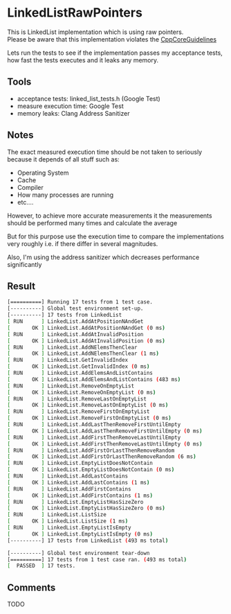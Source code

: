 # LinkedListRawPointers
This is LinkedList implementation which is using raw pointers. <br/>
Please be aware that this implementation violates the [CppCoreGuidelines](https://github.com/isocpp/CppCoreGuidelines/blob/master/CppCoreGuidelines.md#Rr-raii) <br/>

Lets run the tests to see if the implementation passes my acceptance tests,
how fast the tests executes and it leaks any memory.

## Tools
* acceptance tests:         linked_list_tests.h (Google Test)
* measure execution time:   Google Test
* memory leaks:             Clang Address Sanitizer

## Notes
The exact measured execution time should be not taken to seriously because
it depends of all stuff such as:
  * Operating System
  * Cache
  * Compiler
  * How many processes are running
  * etc....

However, to achieve more accurate measurements it the measurements should be
performed many times and calculate the average

But for this purpose use the execution time to compare the implementations
very roughly i.e. if there differ in several magnitudes.

Also, I'm using the address sanitizer which decreases performance significantly

## Result
```bash
[==========] Running 17 tests from 1 test case.
[----------] Global test environment set-up.
[----------] 17 tests from LinkedList
[ RUN      ] LinkedList.AddAtPositionNAndGet
[       OK ] LinkedList.AddAtPositionNAndGet (0 ms)
[ RUN      ] LinkedList.AddAtInvalidPosition
[       OK ] LinkedList.AddAtInvalidPosition (0 ms)
[ RUN      ] LinkedList.AddNElemsThenClear
[       OK ] LinkedList.AddNElemsThenClear (1 ms)
[ RUN      ] LinkedList.GetInvalidIndex
[       OK ] LinkedList.GetInvalidIndex (0 ms)
[ RUN      ] LinkedList.AddElemsAndListContains
[       OK ] LinkedList.AddElemsAndListContains (483 ms)
[ RUN      ] LinkedList.RemoveOnEmptyList
[       OK ] LinkedList.RemoveOnEmptyList (0 ms)
[ RUN      ] LinkedList.RemoveLastOnEmptyList
[       OK ] LinkedList.RemoveLastOnEmptyList (0 ms)
[ RUN      ] LinkedList.RemoveFirstOnEmptyList
[       OK ] LinkedList.RemoveFirstOnEmptyList (0 ms)
[ RUN      ] LinkedList.AddLastThenRemoveFirstUntilEmpty
[       OK ] LinkedList.AddLastThenRemoveFirstUntilEmpty (0 ms)
[ RUN      ] LinkedList.AddFirstThenRemoveLastUntilEmpty
[       OK ] LinkedList.AddFirstThenRemoveLastUntilEmpty (0 ms)
[ RUN      ] LinkedList.AddFirstOrLastThenRemoveRandom
[       OK ] LinkedList.AddFirstOrLastThenRemoveRandom (6 ms)
[ RUN      ] LinkedList.EmptyListDoesNotContain
[       OK ] LinkedList.EmptyListDoesNotContain (0 ms)
[ RUN      ] LinkedList.AddLastContains
[       OK ] LinkedList.AddLastContains (1 ms)
[ RUN      ] LinkedList.AddFirstContains
[       OK ] LinkedList.AddFirstContains (1 ms)
[ RUN      ] LinkedList.EmptyListHasSizeZero
[       OK ] LinkedList.EmptyListHasSizeZero (0 ms)
[ RUN      ] LinkedList.ListSize
[       OK ] LinkedList.ListSize (1 ms)
[ RUN      ] LinkedList.EmptyListIsEmpty
[       OK ] LinkedList.EmptyListIsEmpty (0 ms)
[----------] 17 tests from LinkedList (493 ms total)

[----------] Global test environment tear-down
[==========] 17 tests from 1 test case ran. (493 ms total)
[  PASSED  ] 17 tests.
```

## Comments
TODO
